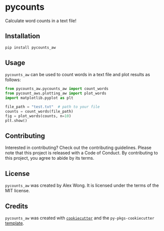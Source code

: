 # pycounts

Calculate word counts in a text file!

## Installation

```bash
pip install pycounts_aw
```

## Usage

`pycounts_aw` can be used to count words in a text file and plot results
as follows:

```python
from pycounts_aw.pycounts_aw import count_words
from pycount_aws.plotting_aw import plot_words
import matplotlib.pyplot as plt

file_path = "test.txt"  # path to your file
counts = count_words(file_path)
fig = plot_words(counts, n=10)
plt.show()
```

## Contributing

Interested in contributing? Check out the contributing guidelines. 
Please note that this project is released with a Code of Conduct. 
By contributing to this project, you agree to abide by its terms.

## License

`pycounts_aw` was created by Alex Wong. It is licensed under the terms
of the MIT license.

## Credits

`pycounts_aw` was created with 
[`cookiecutter`](https://cookiecutter.readthedocs.io/en/latest/) and 
the `py-pkgs-cookiecutter` 
[template](https://github.com/py-pkgs/py-pkgs-cookiecutter).

